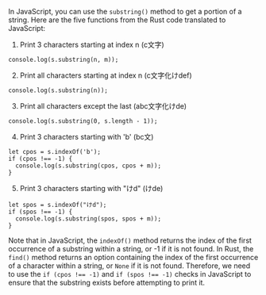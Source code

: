 In JavaScript, you can use the `substring()` method to get a portion of a string. Here are the five functions from the Rust code translated to JavaScript:

1. Print 3 characters starting at index n (c文字)
```
console.log(s.substring(n, m));
```
2. Print all characters starting at index n (c文字化けdef)
```
console.log(s.substring(n));
```
3. Print all characters except the last (abc文字化けde)
```
console.log(s.substring(0, s.length - 1));
```
4. Print 3 characters starting with 'b' (bc文)
```
let cpos = s.indexOf('b');
if (cpos !== -1) {
  console.log(s.substring(cpos, cpos + m));
}
```
5. Print 3 characters starting with "けd" (けde)
```
let spos = s.indexOf("けd");
if (spos !== -1) {
  console.log(s.substring(spos, spos + m));
}
```
Note that in JavaScript, the `indexOf()` method returns the index of the first occurrence of a substring within a string, or -1 if it is not found. In Rust, the `find()` method returns an option containing the index of the first occurrence of a character within a string, or `None` if it is not found. Therefore, we need to use the `if (cpos !== -1)` and `if (spos !== -1)` checks in JavaScript to ensure that the substring exists before attempting to print it.
